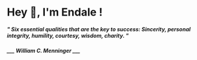 <h1 title="head"> Hey 👋, I'm Endale !</h1>

**<h5><i>" Six essential qualities that are the key to success: Sincerity, personal integrity, humility, courtesy, wisdom, charity. "</i></h5>**

*<b>___ William C. Menninger ___</b>*
